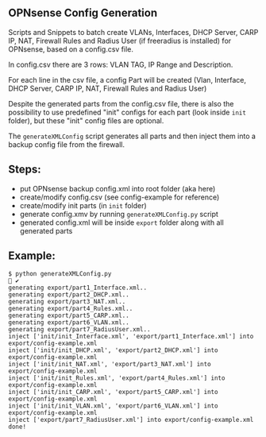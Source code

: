 ## OPNsense Config Generation

Scripts and Snippets to batch create VLANs, Interfaces, DHCP Server, CARP IP, NAT, Firewall Rules and Radius User (if freeradius is installed) for OPNsense, based on a config.csv file.

In config.csv there are 3 rows: VLAN TAG, IP Range and Description.

For each line in the csv file, a config Part will be created (Vlan, Interface, DHCP Server, CARP IP, NAT, Firewall Rules and Radius User)

Despite the generated parts from the config.csv file, there is also the possibility to use predefined "init" configs for each part (look inside `init` folder), but these "init" config files are optional.

The `generateXMLConfig` script generates all parts and then inject them into a backup config file from the firewall.


## Steps:

* put OPNsense backup config.xml into root folder (aka here)
* create/modify config.csv (see config-example for reference) 
* create/modify init parts (in `init` folder)
* generate config.xmv by running `generateXMLConfig.py` script
* generated config.xml will be inside `export` folder along with all generated parts


## Example:

```
$ python generateXMLConfig.py                                                                                       ✔ 
generating export/part1_Interface.xml..
generating export/part2_DHCP.xml..
generating export/part3_NAT.xml..
generating export/part4_Rules.xml..
generating export/part5_CARP.xml..
generating export/part6_VLAN.xml..
generating export/part7_RadiusUser.xml..
inject ['init/init_Interface.xml', 'export/part1_Interface.xml'] into export/config-example.xml
inject ['init/init_DHCP.xml', 'export/part2_DHCP.xml'] into export/config-example.xml
inject ['init/init_NAT.xml', 'export/part3_NAT.xml'] into export/config-example.xml
inject ['init/init_Rules.xml', 'export/part4_Rules.xml'] into export/config-example.xml
inject ['init/init_CARP.xml', 'export/part5_CARP.xml'] into export/config-example.xml
inject ['init/init_VLAN.xml', 'export/part6_VLAN.xml'] into export/config-example.xml
inject ['export/part7_RadiusUser.xml'] into export/config-example.xml
done!
```